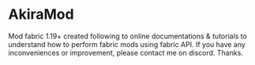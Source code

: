 # AkiraMod
Mod fabric 1.19+ created following to online documentations & tutorials to understand how to perform fabric mods using fabric API.
If you have any inconveniences or improvement, please contact me on discord.
Thanks.
